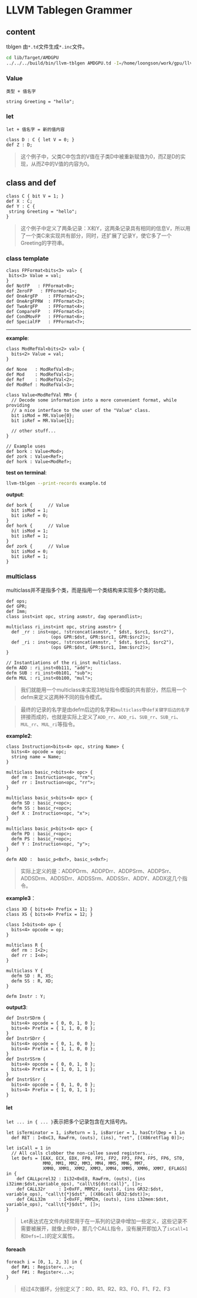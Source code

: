 # LLVM Tablegen Grammer

## content

tblgen 由``*.td``文件生成``*.inc``文件。

```bash
cd lib/Target/AMDGPU
../../../build/bin/llvm-tblgen AMDGPU.td -I=/home/loongson/work/gpu/llvm-toolchain-8-8.0.1/llvm/include
```

### Value

``类型 + 值名字``

```
string Greeting = "hello";
```

### let

``let + 值名字 = 新的值内容``

```
class D : C { let V = 0; }
def Z : D;
```

> 这个例子中，父类C中包含的V值在子类D中被重新赋值为0，而Z是D的实现，从而Z中的V值的内容为0。

## class and def

```
class C { bit V = 1; }
def X : C;
def Y : C {
 string Greeting = "hello";
}
```

> 这个例子中定义了两条记录：X和Y，这两条记录具有相同的信息V，所以用了一个类C来实现共有部分，同时，还扩展了记录Y，使它多了一个Greeting的字符串。

### class template

```
class FPFormat<bits<3> val> {
 bits<3> Value = val;
}
def NotFP   : FPFormat<0>;
def ZeroFP   : FPFormat<1>;
def OneArgFP    : FPFormat<2>;
def OneArgFPRW  : FPFormat<3>;
def TwoArgFP    : FPFormat<4>;
def CompareFP   : FPFormat<5>;
def CondMovFP   : FPFormat<6>;
def SpecialFP   : FPFormat<7>;
```

----

**example**:

```
class ModRefVal<bits<2> val> {
  bits<2> Value = val;
}

def None   : ModRefVal<0>;
def Mod    : ModRefVal<1>;
def Ref    : ModRefVal<2>;
def ModRef : ModRefVal<3>;

class Value<ModRefVal MR> {
  // Decode some information into a more convenient format, while providing
  // a nice interface to the user of the "Value" class.
  bit isMod = MR.Value{0};
  bit isRef = MR.Value{1};

  // other stuff...
}

// Example uses
def bork : Value<Mod>;
def zork : Value<Ref>;
def hork : Value<ModRef>;
```

**test on terminal**:

```bash
llvm-tblgen --print-records example.td
```

**output**:

```
def bork {      // Value
  bit isMod = 1;
  bit isRef = 0;
}
def hork {      // Value
  bit isMod = 1;
  bit isRef = 1;
}
def zork {      // Value
  bit isMod = 0;
  bit isRef = 1;
}
```

### multiclass

multiclass并不是指多个类，而是指用一个类结构来实现多个类的功能。

```
def ops;
def GPR;
def Imm;
class inst<int opc, string asmstr, dag operandlist>;

multiclass ri_inst<int opc, string asmstr> {
  def _rr : inst<opc, !strconcat(asmstr, " $dst, $src1, $src2"),
                 (ops GPR:$dst, GPR:$src1, GPR:$src2)>;
  def _ri : inst<opc, !strconcat(asmstr, " $dst, $src1, $src2"),
                 (ops GPR:$dst, GPR:$src1, Imm:$src2)>;
}

// Instantiations of the ri_inst multiclass.
defm ADD : ri_inst<0b111, "add">;
defm SUB : ri_inst<0b101, "sub">;
defm MUL : ri_inst<0b100, "mul">;
```

> 我们就能用一个multiclass来实现3地址指令模版的共有部分，然后用一个defm来定义这两种不同的指令模式。

> 最终的记录的名字是由defm后边的名字和``multiclass``中``def关键字后边的名字``拼接而成的，也就是实际上定义了``ADD_rr``、``ADD_ri``、``SUB_rr``、``SUB_ri``、``MUL_rr``、``MUL_ri``等指令。

**example2**:

```
class Instruction<bits<4> opc, string Name> {
  bits<4> opcode = opc;
  string name = Name;
}

multiclass basic_r<bits<4> opc> {
  def rm : Instruction<opc, "rm">;
  def rr : Instruction<opc, "rr">;
}

multiclass basic_s<bits<4> opc> {
  defm SD : basic_r<opc>;
  defm SS : basic_r<opc>;
  def X : Instruction<opc, "x">;
}

multiclass basic_p<bits<4> opc> {
  defm PD : basic_r<opc>;
  defm PS : basic_r<opc>;
  def Y : Instruction<opc, "y">;
}

defm ADD :  basic_p<0xf>, basic_s<0xf>;
```

> 实际上定义的是：ADDPDrm、ADDPDrr、ADDPSrm、ADDPSrr、ADDSDrm、ADDSDrr、ADDSSrm、ADDSSrr、ADDY、ADDX这几个指令。

**example3**：

```
class XD { bits<4> Prefix = 11; }
class XS { bits<4> Prefix = 12; }

class I<bits<4> op> {
  bits<4> opcode = op;
}

multiclass R {
  def rm : I<2>;
  def rr : I<4>;
}

multiclass Y {
  defm SD : R, XS;
  defm SS : R, XD;
}

defm Instr : Y;
```

**output3**:

```
def InstrSDrm {
  bits<4> opcode = { 0, 0, 1, 0 };
  bits<4> Prefix = { 1, 1, 0, 0 };
}
def InstrSDrr {
  bits<4> opcode = { 0, 1, 0, 0 };
  bits<4> Prefix = { 1, 1, 0, 0 };
}
def InstrSSrm {
  bits<4> opcode = { 0, 0, 1, 0 };
  bits<4> Prefix = { 1, 0, 1, 1 };
}
def InstrSSrr {
  bits<4> opcode = { 0, 1, 0, 0 };
  bits<4> Prefix = { 1, 0, 1, 1 };
}
```

#### let

``let ... in { ... }``表示把多个记录包含在大括号内。

```
let isTerminator = 1, isReturn = 1, isBarrier = 1, hasCtrlDep = 1 in
  def RET : I<0xC3, RawFrm, (outs), (ins), "ret", [(X86retflag 0)]>;

let isCall = 1 in
  // All calls clobber the non-callee saved registers...
  let Defs = [EAX, ECX, EDX, FP0, FP1, FP2, FP3, FP4, FP5, FP6, ST0,
              MM0, MM1, MM2, MM3, MM4, MM5, MM6, MM7,
              XMM0, XMM1, XMM2, XMM3, XMM4, XMM5, XMM6, XMM7, EFLAGS] in {
    def CALLpcrel32 : Ii32<0xE8, RawFrm, (outs), (ins i32imm:$dst,variable_ops), "call\t${dst:call}", []>;
    def CALL32r     : I<0xFF, MRM2r, (outs), (ins GR32:$dst, variable_ops), "call\t{*}$dst", [(X86call GR32:$dst)]>;
    def CALL32m     : I<0xFF, MRM2m, (outs), (ins i32mem:$dst, variable_ops), "call\t{*}$dst", []>;
}
```

> Let表达式在文件内经常用于在一系列的记录中增加一些定义，这些记录不需要被展开，就像上例中，那几个CALL指令，没有展开即加入了``isCall=1``和``Defs=[…]``的定义属性。

#### foreach

```
foreach i = [0, 1, 2, 3] in {
  def R#i : Register<...>;
  def F#i : Register<...>;
}
```

> 经过4次循环，分别定义了：R0、R1、R2、R3、F0、F1、F2、F3
